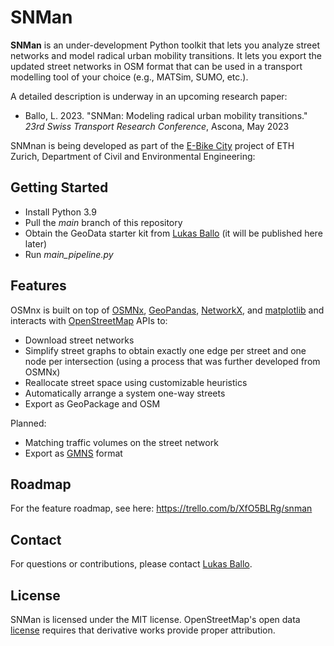 # SNMan

**SNMan** is an under-development Python toolkit that lets you analyze street networks and model radical urban mobility transitions. It lets you export the updated street networks in OSM format that can be used in a transport modelling tool of your choice (e.g., MATSim, SUMO, etc.).

A detailed description is underway in an upcoming research paper:

  * Ballo, L. 2023. "SNMan: Modeling radical urban mobility transitions." *23rd Swiss Transport Research Conference*, Ascona, May 2023

SNMnan is being developed as part of the [E-Bike City](https://ebikecity.baug.ethz.ch/en/) project of ETH Zurich, Department of Civil and Environmental Engineering:


## Getting Started

  * Install Python 3.9
  * Pull the *main* branch of this repository
  * Obtain the GeoData starter kit from [Lukas Ballo](https://www.ivt.ethz.ch/personen/profil.lukas-ballo.html) (it will be published here later)
  * Run *main_pipeline.py*

## Features

OSMnx is built on top of [OSMNx](https://osmnx.readthedocs.io/en/stable/), [GeoPandas](https://geopandas.org/), [NetworkX](https://networkx.org/), and [matplotlib](https://matplotlib.org/) and interacts with [OpenStreetMap](https://www.openstreetmap.org/) APIs to:

  * Download street networks
  * Simplify street graphs to obtain exactly one edge per street and one node per intersection (using a process that was further developed from OSMNx)
  * Reallocate street space using customizable heuristics
  * Automatically arrange a system one-way streets
  * Export as GeoPackage and OSM

Planned:

  * Matching traffic volumes on the street network
  * Export as [GMNS](https://github.com/zephyr-data-specs/GMNS) format

## Roadmap

For the feature roadmap, see here: https://trello.com/b/XfO5BLRg/snman

## Contact

For questions or contributions, please contact
[Lukas Ballo](https://www.ivt.ethz.ch/personen/profil.lukas-ballo.html).

## License

SNMan is licensed under the MIT license. OpenStreetMap's open data [license](https://www.openstreetmap.org/copyright/) requires that derivative works provide proper attribution.


